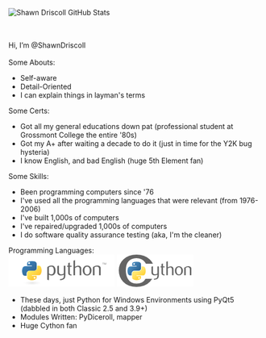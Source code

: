 
![Shawn Driscoll GitHub Stats](https://github-readme-stats.vercel.app/api?username=ShawnDriscoll&show_icons=true&title_color=fff&icon_color=79ff97&text_color=9f9f9f&bg_color=151515&theme=dark)

<br><br>
Hi, I’m @ShawnDriscoll<br><br>
Some Abouts:
<ul>
    <li>Self-aware</li>
    <li>Detail-Oriented</li>
    <li>I can explain things in layman's terms</li>
</ul>
Some Certs:
<ul>
    <li>Got all my general educations down pat (professional student at Grossmont College the entire '80s)</li>
    <li>Got my A+ after waiting a decade to do it (just in time for the Y2K bug hysteria)</li>
    <li>I know English, and bad English (huge 5th Element fan)</li>
</ul>
Some Skills:
<ul>
    <li>Been programming computers since '76</li>
    <li>I've used all the programming languages that were relevant (from 1976-2006)</li>
    <li>I've built 1,000s of computers</li>
    <li>I've repaired/upgraded 1,000s of computers</li>
    <li>I do software quality assurance testing (aka, I'm the cleaner)</li>
</ul>
Programming Languages:<br>
<a href="https://www.python.org"><img src="images/python-logo.png" alt="Python"></a>
<a href="https://cython.org"><img src="images/cythonlogo.png" alt="Cython"></a>
<ul>
    <li>These days, just Python for Windows Environments using PyQt5 (dabbled in both Classic 2.5 and 3.9+)</li>
    <li>Modules Written: PyDiceroll, mapper</li>
    <li>Huge Cython fan</li>
</ul>

